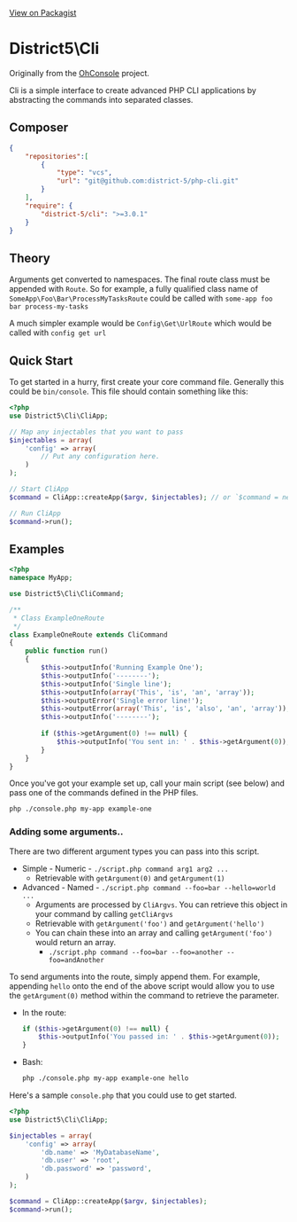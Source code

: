 [View on Packagist](https://packagist.org/packages/rogerthomas84/ohconsole)

District5\Cli
=========

Originally from the [OhConsole](https://github.com/rogerthomas84/ohconsole) project.

Cli is a simple interface to create advanced PHP CLI applications by abstracting the commands into separated
classes.

Composer
-----------

```json
{
    "repositories":[
        {
            "type": "vcs",
            "url": "git@github.com:district-5/php-cli.git"
        }
    ],
    "require": {
        "district-5/cli": ">=3.0.1"
    }
}
```

Theory
-----------

Arguments get converted to namespaces. The final route class must be appended with `Route`. So for example, a fully
qualified class name of `SomeApp\Foo\Bar\ProcessMyTasksRoute` could be called with `some-app foo bar process-my-tasks`

A much simpler example would be `Config\Get\UrlRoute` which would be called with `config get url`

Quick Start
-----------

To get started in a hurry, first create your core command file. Generally this could be `bin/console`.
This file should contain something like this:

```php
<?php
use District5\Cli\CliApp;

// Map any injectables that you want to pass
$injectables = array(
    'config' => array(
        // Put any configuration here.
    )
);

// Start CliApp
$command = CliApp::createApp($argv, $injectables); // or `$command = new CliApp($argv, $injectables);`

// Run CliApp
$command->run();
```


Examples
--------

```php
<?php
namespace MyApp;

use District5\Cli\CliCommand;

/**
 * Class ExampleOneRoute
 */
class ExampleOneRoute extends CliCommand
{
    public function run()
    {
        $this->outputInfo('Running Example One');
        $this->outputInfo('--------');
        $this->outputInfo('Single line');
        $this->outputInfo(array('This', 'is', 'an', 'array'));
        $this->outputError('Single error line!');
        $this->outputError(array('This', 'is', 'also', 'an', 'array'));
        $this->outputInfo('--------');
        
        if ($this->getArgument(0) !== null) {
            $this->outputInfo('You sent in: ' . $this->getArgument(0));
        }
    }
}
```

Once you've got your example set up, call your main script (see below) and pass one of the commands defined in the PHP
files.

```bash
php ./console.php my-app example-one
```

### Adding some arguments..

There are two different argument types you can pass into this script.
* Simple - Numeric - `./script.php command arg1 arg2 ...`
  * Retrievable with `getArgument(0)` and `getArgument(1)`
* Advanced - Named - `./script.php command --foo=bar --hello=world ...`
  * Arguments are processed by `CliArgvs`. You can retrieve this object in your command by calling `getCliArgvs`
  * Retrievable with `getArgument('foo')` and `getArgument('hello')`
  * You can chain these into an array and calling `getArgument('foo')` would return an array.
    * `./script.php command --foo=bar --foo=another --foo=andAnother`

To send arguments into the route, simply append them. For example, appending `hello` onto the end of the above script
would allow you to use the `getArgument(0)` method within the command to retrieve the parameter.

* In the route:
    ```php
    if ($this->getArgument(0) !== null) {
        $this->outputInfo('You passed in: ' . $this->getArgument(0));
    }
    ```

* Bash:
    ```bash
    php ./console.php my-app example-one hello
    ```

Here's a sample `console.php` that you could use to get started.

```php
<?php
use District5\Cli\CliApp;

$injectables = array(
    'config' => array(
        'db.name' => 'MyDatabaseName',
        'db.user' => 'root',
        'db.password' => 'password',
    )
);

$command = CliApp::createApp($argv, $injectables);
$command->run();
```
